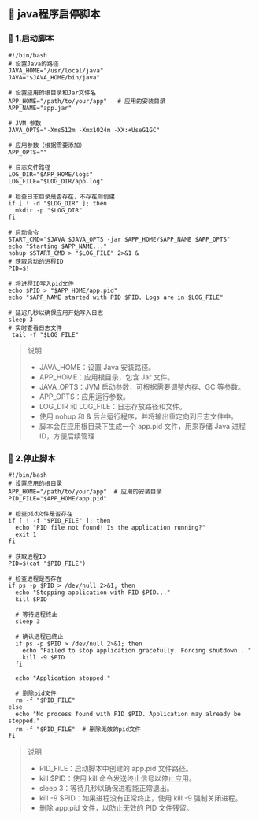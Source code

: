 ## 🚀 java程序启停脚本
### 🔧 1.启动脚本
```
#!/bin/bash
# 设置Java的路径
JAVA_HOME="/usr/local/java"
JAVA="$JAVA_HOME/bin/java"

# 设置应用的根目录和Jar文件名
APP_HOME="/path/to/your/app"   # 应用的安装目录
APP_NAME="app.jar"

# JVM 参数
JAVA_OPTS="-Xms512m -Xmx1024m -XX:+UseG1GC"

# 应用参数（根据需要添加）
APP_OPTS=""

# 日志文件路径
LOG_DIR="$APP_HOME/logs"
LOG_FILE="$LOG_DIR/app.log"

# 检查日志目录是否存在，不存在则创建
if [ ! -d "$LOG_DIR" ]; then
  mkdir -p "$LOG_DIR"
fi

# 启动命令
START_CMD="$JAVA $JAVA_OPTS -jar $APP_HOME/$APP_NAME $APP_OPTS"
echo "Starting $APP_NAME..."
nohup $START_CMD > "$LOG_FILE" 2>&1 &
# 获取启动的进程ID
PID=$!

# 将进程ID写入pid文件
echo $PID > "$APP_HOME/app.pid"
echo "$APP_NAME started with PID $PID. Logs are in $LOG_FILE"

# 延迟几秒以确保应用开始写入日志 
sleep 3
# 实时查看日志文件
 tail -f "$LOG_FILE"
```
> 说明
> - JAVA_HOME：设置 Java 安装路径。
> - APP_HOME：应用根目录，包含 Jar 文件。
> - JAVA_OPTS：JVM 启动参数，可根据需要调整内存、GC 等参数。
> - APP_OPTS：应用运行参数。
> - LOG_DIR 和 LOG_FILE：日志存放路径和文件。
> - 使用 nohup 和 & 后台运行程序，并将输出重定向到日志文件中。
> - 脚本会在应用根目录下生成一个 app.pid 文件，用来存储 Java 进程 ID，方便后续管理

### 🔧 2.停止脚本
```
#!/bin/bash
# 设置应用的根目录
APP_HOME="/path/to/your/app"  # 应用的安装目录
PID_FILE="$APP_HOME/app.pid"

# 检查pid文件是否存在
if [ ! -f "$PID_FILE" ]; then
  echo "PID file not found! Is the application running?"
  exit 1
fi

# 获取进程ID
PID=$(cat "$PID_FILE")

# 检查进程是否存在
if ps -p $PID > /dev/null 2>&1; then
  echo "Stopping application with PID $PID..."
  kill $PID

  # 等待进程终止
  sleep 3

  # 确认进程已终止
  if ps -p $PID > /dev/null 2>&1; then
    echo "Failed to stop application gracefully. Forcing shutdown..."
    kill -9 $PID
  fi

  echo "Application stopped."

  # 删除pid文件
  rm -f "$PID_FILE"
else
  echo "No process found with PID $PID. Application may already be stopped."
  rm -f "$PID_FILE"  # 删除无效的pid文件
fi
```
> 说明
> - PID_FILE：启动脚本中创建的 app.pid 文件路径。
> - kill $PID：使用 kill 命令发送终止信号以停止应用。
> - sleep 3：等待几秒以确保进程能正常退出。
> - kill -9 $PID：如果进程没有正常终止，使用 kill -9 强制关闭进程。
> - 删除 app.pid 文件，以防止无效的 PID 文件残留。